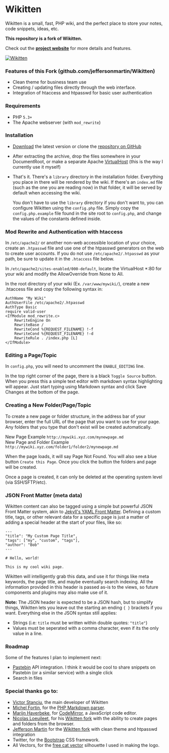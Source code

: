 # Wikitten

Wikitten is a small, fast, PHP wiki, and the perfect place to store your notes, code snippets, ideas, etc.

**This repository is a fork of Wikitten.**

Check out the **[project website](http://wikitten.vizuina.com)** for more details and features.

[![Wikitten](https://raw.githubusercontent.com/jeffersonmartin/Wikitten/master/wikitten_clean.png)](http://wikitten.vizuina.com)

### Features of this Fork (github.com/jeffersonmartin/Wikitten)
* Clean theme for business team use
* Creating / updating files directly through the web interface. 
* Integration of htaccess and htpasswd for basic user authentication

### Requirements

* PHP `5.3+`
* The Apache webserver (with `mod_rewrite`)

### Installation

* [Download](https://github.com/victorstanciu/Wikitten/archive/master.zip) the latest version or clone the [repository on GitHub](https://github.com/victorstanciu/Wikitten)
* After extracting the archive, drop the files somewhere in your DocumentRoot, or make a separate Apache [VirtualHost](http://httpd.apache.org/docs/2.2/mod/core.html#virtualhost) (this is the way I currently use it myself)
* That's it. There's a `library` directory in the installation folder. Everything you place in there will be rendered by the wiki. If there's an `index.md` file (such as the one you are reading now) in that folder, it will be served by default when accessing the wiki.

  You don't have to use the `library` directory if you don't want to, you can configure Wikitten using
  the `config.php` file. Simply copy the `config.php.example` file found in the site root to `config.php`,
  and change the values of the constants defined inside.

### Mod Rewrite and Authentication with htaccess

In `/etc/apache2/` or another non-web accessible location of your choice, create an `.htpasswd` file and use one of the htpasswd generators on the web to create user accounts. If you do not use `/etc/apache2/.htpasswd` as your path, be sure to update it in the `.htaccess` file below.

In `/etc/apache2/sites-enabled/000-default`, locate the VirtualHost *:80 for your wiki and modify the AllowOverride from None to All.

In the root directory of your wiki (Ex. `/var/www/mywiki/`), create a new .htaccess file and copy the following syntax in:

	AuthName "My Wiki"
	AuthUserFile /etc/apache2/.htpasswd  
	AuthType Basic  
	require valid-user  
	<IfModule mod_rewrite.c>
		RewriteEngine On  
    	RewriteBase /  
    	RewriteCond %{REQUEST_FILENAME} !-f  
    	RewriteCond %{REQUEST_FILENAME} !-d  
    	RewriteRule . /index.php [L]  
	</IfModule>

### Editing a Page/Topic

In `config.php`, you will need to uncomment the `ENABLE_EDITING` line.

In the top right corner of the page, there is a black `Toggle Source` button. When you press this a simple text editor with markdown syntax highlighting will appear. Just start typing using Markdown syntax and click Save Changes at the bottom of the page. 

### Creating a New Folder/Page/Topic

To create a new page or folder structure, in the address bar of your browser, enter the full URL of the page that you want to use for your page. Any folders that you type that don't exist will be created automatically.  

New Page Example `http://mywiki.xyz.com/mynewpage.md`  
New Page and Folder Example `http://mywiki.xyz.com/folder1/folder2/mynewpage.md`  

When the page loads, it will say Page Not Found. You will also see a blue button `Create this Page`. Once you click the button the folders and page will be created.  

Once a page is created, it can only be deleted at the operating system level (via SSH/SFTP/etc).

### JSON Front Matter (meta data)

Wikitten content can also be tagged using a simple but powerful JSON Front Matter system, akin to [Jekyll's YAML Front Matter](https://github.com/mojombo/jekyll/wiki/YAML-Front-Matter). Defining a custom title, tags, or other
relevant data for a specific page is just a matter of adding a special header at the start of your files, like so:

    ---
    "title": "My Custom Page Title",
    "tags": ["my", "custom", "tags"],
    "author": "Bob"
    ---

    # Hello, world!

    This is my cool wiki page.

Wikitten will intelligently grab this data, and use it for things like meta keywords, the
page title, and maybe eventually search indexing. All the information provided in this
header is passed as-is to the views, so future components and plugins may also make use of it.

**Note:** The JSON header is expected to be a JSON hash, but to simplify things, Wikitten lets you leave out the starting an ending `{ }` brackets if you want. Everything else in the JSON syntax still applies:

- Strings (i.e: `title` must be written within double quotes: `"title"`)
- Values must be seperated with a comma character, even if its the only value in a line.

### Roadmap

Some of the features I plan to implement next:

* [Pastebin](http://pastebin.com/) API integration. I think it would be cool to share snippets on Pastebin (or a similar service) with a single click
* Search in files

### Special thanks go to:

* [Victor Stanciu](http://victorstanciu.ro/), the main developer of Wikitten
* [Michel Fortin](http://michelf.ca/home/), for the [PHP Markdown parser](http://michelf.ca/projects/php-markdown/).
* [Marijn Haverbeke](http://marijnhaverbeke.nl/), for [CodeMirror](http://codemirror.net/), a JavaScript code editor.
* [Nicolas Loeuileet](http://github.com/nicosomb), for his [Wikitten fork](http://github.com/nicosomb/Wikitten) with the ability to create pages and folders from the browser.
* [Jefferson Martin](http://github.com/jeffersonmartin/) for the [Wikitten fork](http://github.com/jeffersonmartin/Wikitten) with clean theme and htpasswd integration
* Twitter, for the [Bootstrap](http://twitter.github.com/bootstrap/) CSS framework.
* All Vectors, for the [free cat vector](http://www.allvectors.com/cats-vector/) silhouette I used in making the logo.

